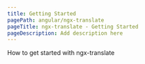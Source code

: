 ```yaml
---
title: Getting Started
pagePath: angular/ngx-translate
pageTitle: ngx-translate - Getting Started
pageDescription: Add description here
---
```


How to get started with ngx-translate
